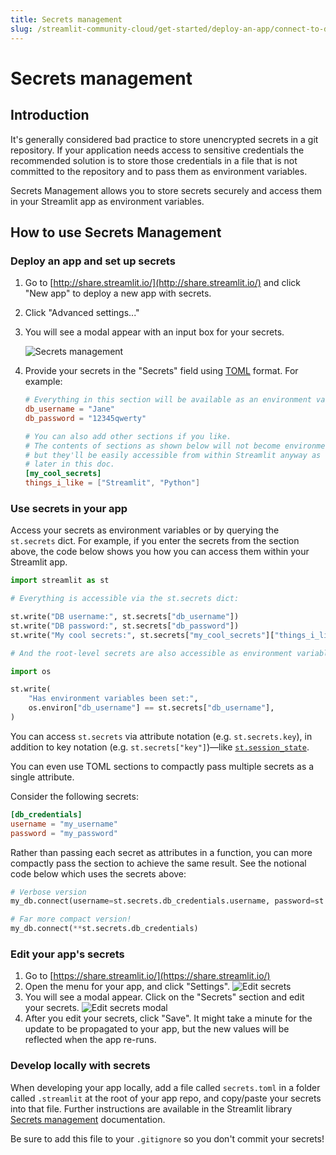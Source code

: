 ```yaml
---
title: Secrets management
slug: /streamlit-community-cloud/get-started/deploy-an-app/connect-to-data-sources/secrets-management
---
```


# Secrets management

## Introduction

It's generally considered bad practice to store unencrypted secrets in a git repository. If your application needs access to sensitive credentials the recommended solution is to store those credentials in a file that is not committed to the repository and to pass them as environment variables.

Secrets Management allows you to store secrets securely and access them in your Streamlit app as environment variables.

## How to use Secrets Management

### Deploy an app and set up secrets

1. Go to [http://share.streamlit.io/](http://share.streamlit.io/) and click "New app" to deploy a new app with secrets.
2. Click "Advanced settings..."
3. You will see a modal appear with an input box for your secrets.

   ![Secrets management](/images/streamlit-community-cloud/secrets-management.png)

4. Provide your secrets in the "Secrets" field using [TOML](https://toml.io/en/latest) format. For example:

   ```toml
   # Everything in this section will be available as an environment variable
   db_username = "Jane"
   db_password = "12345qwerty"

   # You can also add other sections if you like.
   # The contents of sections as shown below will not become environment variables,
   # but they'll be easily accessible from within Streamlit anyway as we show
   # later in this doc.
   [my_cool_secrets]
   things_i_like = ["Streamlit", "Python"]
   ```

### Use secrets in your app

Access your secrets as environment variables or by querying the `st.secrets` dict. For example, if you enter the secrets from the section above, the code below shows you how you can access them within your Streamlit app.

```python
import streamlit as st

# Everything is accessible via the st.secrets dict:

st.write("DB username:", st.secrets["db_username"])
st.write("DB password:", st.secrets["db_password"])
st.write("My cool secrets:", st.secrets["my_cool_secrets"]["things_i_like"])

# And the root-level secrets are also accessible as environment variables:

import os

st.write(
    "Has environment variables been set:",
    os.environ["db_username"] == st.secrets["db_username"],
)
```

<Tip>

You can access `st.secrets` via attribute notation (e.g. `st.secrets.key`), in addition to key notation (e.g. `st.secrets["key"]`)—like [`st.session_state`](/library/api-reference/session-state).

</Tip>

You can even use TOML sections to compactly pass multiple secrets as a single attribute.

Consider the following secrets:

```toml
[db_credentials]
username = "my_username"
password = "my_password"
```

Rather than passing each secret as attributes in a function, you can more compactly pass the section to achieve the same result. See the notional code below which uses the secrets above:

```python
# Verbose version
my_db.connect(username=st.secrets.db_credentials.username, password=st.secrets.db_credentials.password)

# Far more compact version!
my_db.connect(**st.secrets.db_credentials)
```

### Edit your app's secrets

1. Go to [https://share.streamlit.io/](https://share.streamlit.io/)
2. Open the menu for your app, and click "Settings".
   ![Edit secrets](/images/streamlit-community-cloud/edit-secrets.png)
3. You will see a modal appear. Click on the "Secrets" section and edit your secrets.
   ![Edit secrets modal](/images/streamlit-community-cloud/edit-secrets-1.png)
4. After you edit your secrets, click "Save". It might take a minute for the update to be propagated to your app, but the new values will be reflected when the app re-runs.

### Develop locally with secrets

When developing your app locally, add a file called `secrets.toml` in a folder called `.streamlit` at the root of your app repo, and copy/paste your secrets into that file. Further instructions are available in the Streamlit library [Secrets management](/library/advanced-features/secrets-managementt) documentation.

<Important>

Be sure to add this file to your `.gitignore` so you don't commit your secrets!

</Important>
